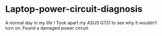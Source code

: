# Laptop-power-circuit-diagnosis
A normal day in my life ! Took apart my ASUS G731 to see why it wouldn’t turn on. Found a damaged power circuit.
